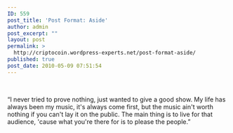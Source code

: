 ```yaml
---
ID: 559
post_title: 'Post Format: Aside'
author: admin
post_excerpt: ""
layout: post
permalink: >
  http://criptocoin.wordpress-experts.net/post-format-aside/
published: true
post_date: 2010-05-09 07:51:54
---
```

&nbsp;

“I never tried to prove nothing, just wanted to give a good show. My life has always been my music, it's always come first, but the music ain't worth nothing if you can't lay it on the public. The main thing is to live for that audience, 'cause what you're there for is to please the people.”